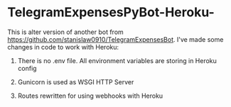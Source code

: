 # TelegramExpensesPyBot-Heroku-
This is alter version of another bot from https://github.com/stanislaw0910/TelegramExpensesBot.
I've made some changes in code to work with Heroku:

1. There is no .env file. All environment variables are storing in Heroku config

2. Gunicorn is used as WSGI HTTP Server

3. Routes rewritten for using webhooks with Heroku



